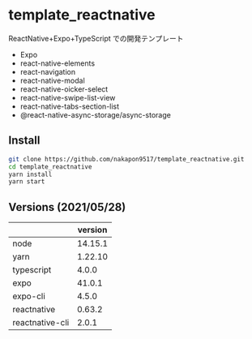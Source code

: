 # template_reactnative

ReactNative+Expo+TypeScript での開発テンプレート

- Expo
- react-native-elements
- react-navigation
- react-native-modal
- react-native-oicker-select
- react-native-swipe-list-view
- react-native-tabs-section-list
- @react-native-async-storage/async-storage

## Install

```sh
git clone https://github.com/nakapon9517/template_reactnative.git
cd template_reactnative
yarn install
yarn start
```

## Versions (2021/05/28)

|                 | version |
| --------------- | ------- |
| node            | 14.15.1 |
| yarn            | 1.22.10 |
| typescript      | 4.0.0   |
| expo            | 41.0.1  |
| expo-cli        | 4.5.0   |
| reactnative     | 0.63.2  |
| reactnative-cli | 2.0.1   |
